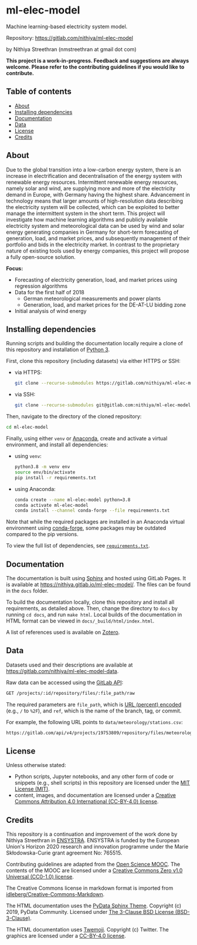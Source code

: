 # ml-elec-model <!-- omit in toc -->

Machine learning-based electricity system model.

Repository: <https://gitlab.com/nithiya/ml-elec-model>

by Nithiya Streethran (nmstreethran at gmail dot com)

**This project is a work-in-progress. Feedback and suggestions are always welcome. Please refer to the contributing guidelines if you would like to contribute.**

## Table of contents <!-- omit in toc -->

- [About](#about)
- [Installing dependencies](#installing-dependencies)
- [Documentation](#documentation)
- [Data](#data)
- [License](#license)
- [Credits](#credits)

## About

Due to the global transition into a low-carbon energy system, there is an increase in electrification and decentralisation of the energy system with renewable energy resources. Intermittent renewable energy resources, namely solar and wind, are supplying more and more of the electricity demand in Europe, with Germany having the highest share. Advancement in technology means that larger amounts of high-resolution data describing the electricity system will be collected, which can be exploited to better manage the intermittent system in the short term. This project will investigate how machine learning algorithms and publicly available electricity system and meteorological data can be used by wind and solar energy generating companies in Germany for short-term forecasting of generation, load, and market prices, and subsequently management of their portfolio and bids in the electricity market. In contrast to the proprietary nature of existing tools used by energy companies, this project will propose a fully open-source solution.

**Focus:**

- Forecasting of electricity generation, load, and market prices using regression algorithms
- Data for the first half of 2018
  - German meteorological measurements and power plants
  - Generation, load, and market prices for the DE-AT-LU bidding zone
- Initial analysis of wind energy

## Installing dependencies

Running scripts and building the documentation locally require a clone of this repository and installation of [Python 3](https://www.python.org/).

First, clone this repository (including datasets) via either HTTPS or SSH:

- via HTTPS:

  ```sh
  git clone --recurse-submodules https://gitlab.com/nithiya/ml-elec-model.git
  ```

- via SSH:

  ```sh
  git clone --recurse-submodules git@gitlab.com:nithiya/ml-elec-model.git
  ```

Then, navigate to the directory of the cloned repository:

```sh
cd ml-elec-model
```

Finally, using either `venv` or [Anaconda](https://www.anaconda.com/products/individual), create and activate a virtual environment, and install all dependencies:

- using `venv`:

  ```sh
  python3.8 -m venv env
  source env/bin/activate
  pip install -r requirements.txt
  ```

- using Anaconda:

  ```sh
  conda create --name ml-elec-model python=3.8
  conda activate ml-elec-model
  conda install --channel conda-forge --file requirements.txt
  ```

Note that while the required packages are installed in an Anaconda virtual environment using [conda-forge](https://conda-forge.org/), some packages may be outdated compared to the pip versions.

To view the full list of dependencies, see [`requirements.txt`](requirements.txt).

## Documentation

The documentation is built using [Sphinx](https://www.sphinx-doc.org/en/master/) and hosted using GitLab Pages. It is available at <https://nithiya.gitlab.io/ml-elec-model/>. The files can be found in the `docs` folder.

To build the documentation locally, clone this repository and install all requirements, as detailed above. Then, change the directory to `docs` by running `cd docs`, and run `make html`. Local builds of the documentation in HTML format can be viewed in `docs/_build/html/index.html`.

A list of references used is available on [Zotero](https://www.zotero.org/groups/2327899/ml-elec-model/library).

## Data

Datasets used and their descriptions are available at <https://gitlab.com/nithiya/ml-elec-model-data>.

Raw data can be accessed using the [GitLab API](https://docs.gitlab.com/ee/api/repository_files.html#get-raw-file-from-repository):

```md
GET /projects/:id/repository/files/:file_path/raw
```

The required parameters are `file_path`, which is [URL (percent) encoded](https://en.wikipedia.org/wiki/Percent-encoding) (e.g., `/` to `%2F`), and `ref`, which is the name of the branch, tag, or commit.

For example, the following URL points to `data/meteorology/stations.csv`:

```md
https://gitlab.com/api/v4/projects/19753809/repository/files/meteorology%2Fstations%2Ecsv/raw?ref=master
```

## License

Unless otherwise stated:

- Python scripts, Jupyter notebooks, and any other form of code or snippets (e.g., shell scripts) in this repository are licensed under the [MIT License (MIT)](https://opensource.org/licenses/MIT).
- content, images, and documentation are licensed under a [Creative Commons Attribution 4.0 International (CC-BY-4.0) license](https://creativecommons.org/licenses/by/4.0/).

## Credits

This repository is a continuation and improvement of the work done by Nithiya Streethran in [ENSYSTRA](https://ensystra.eu/). ENSYSTRA is funded by the European Union's Horizon 2020 research and innovation programme under the Marie Skłodowska-Curie grant agreement No: 765515.

Contributing guidelines are adapted from the [Open Science MOOC](https://github.com/OpenScienceMOOC/Module-5-Open-Research-Software-and-Open-Source). The contents of the MOOC are licensed under a [Creative Commons Zero v1.0 Universal (CC0-1.0) license](https://creativecommons.org/publicdomain/zero/1.0/).

The Creative Commons license in markdown format is imported from [idleberg/Creative-Commons-Markdown](https://github.com/idleberg/Creative-Commons-Markdown).

The HTML documentation uses the [PyData Sphinx Theme](https://pydata-sphinx-theme.readthedocs.io/en/latest/). Copyright (c) 2019, PyData Community. Licensed under [The 3-Clause BSD License (BSD-3-Clause)](https://opensource.org/licenses/BSD-3-Clause).

The HTML documentation uses [Twemoji](https://twemoji.twitter.com/). Copyright (c) Twitter. The graphics are licensed under a [CC-BY-4.0 license](https://creativecommons.org/licenses/by/4.0/).
